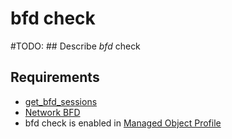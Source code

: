 # bfd check 

#TODO: ## Describe *bfd* check

## Requirements

* [get_bfd_sessions](../../../dev/scripts/get_bfd_sessions.md)
* [Network BFD](../../../reference/caps/network/bfd.md)
* bfd check is enabled in [Managed Object Profile](../../../reference/concepts/managed-object-profile/index.md)
